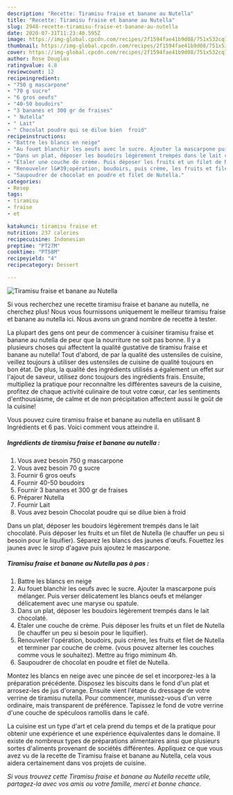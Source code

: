 ```yaml
---
description: "Recette: Tiramisu fraise et banane au Nutella"
title: "Recette: Tiramisu fraise et banane au Nutella"
slug: 2948-recette-tiramisu-fraise-et-banane-au-nutella
date: 2020-07-31T11:23:40.595Z
image: https://img-global.cpcdn.com/recipes/2f1594fae41b9d08/751x532cq70/tiramisu-fraise-et-banane-au-nutella-photo-principale-de-la-recette.jpg
thumbnail: https://img-global.cpcdn.com/recipes/2f1594fae41b9d08/751x532cq70/tiramisu-fraise-et-banane-au-nutella-photo-principale-de-la-recette.jpg
cover: https://img-global.cpcdn.com/recipes/2f1594fae41b9d08/751x532cq70/tiramisu-fraise-et-banane-au-nutella-photo-principale-de-la-recette.jpg
author: Rose Douglas
ratingvalue: 4.8
reviewcount: 12
recipeingredient:
- "750 g mascarpone"
- "70 g sucre"
- "6 gros oeufs"
- "40-50 boudoirs"
- "3 bananes et 300 gr de fraises"
- " Nutella"
- " Lait"
- " Chocolat poudre qui se dilue bien  froid"
recipeinstructions:
- "Battre les blancs en neige"
- "Au fouet blanchir les oeufs avec le sucre. Ajouter la mascarpone puis mélanger. Puis verser délicatement les blancs oeufs et mélanger délicatement avec une maryse ou spatule."
- "Dans un plat, déposer les boudoirs légèrement trempés dans le lait chocolaté."
- "Etaler une couche de crème. Puis déposer les fruits et un filet de Nutella (le chauffer un peu si besoin pour le liquifier)."
- "Renouveler l&#39;opération, boudoirs, puis crème, les fruits et filet de Nutella et terminer par couche de crème. (vous pouvez alterner les couches comme vous le souhaitez). Mettre au frigo miminum 4h."
- "Saupoudrer de chocolat en poudre et filet de Nutella."
categories:
- Resep
tags:
- tiramisu
- fraise
- et

katakunci: tiramisu fraise et 
nutrition: 237 calories
recipecuisine: Indonesian
preptime: "PT27M"
cooktime: "PT58M"
recipeyield: "4"
recipecategory: Dessert

---
```



![Tiramisu fraise et banane au Nutella](https://img-global.cpcdn.com/recipes/2f1594fae41b9d08/751x532cq70/tiramisu-fraise-et-banane-au-nutella-photo-principale-de-la-recette.jpg)

Si vous recherchez une recette tiramisu fraise et banane au nutella, ne cherchez plus! Nous vous fournissons uniquement le meilleur tiramisu fraise et banane au nutella ici. Nous avons un grand nombre de recette à tester.

La plupart des gens ont peur de commencer à cuisiner tiramisu fraise et banane au nutella de peur que la nourriture ne soit pas bonne. Il y a plusieurs choses qui affectent la qualité gustative de tiramisu fraise et banane au nutella! Tout d'abord, de par la qualité des ustensiles de cuisine, veillez toujours à utiliser des ustensiles de cuisine de qualité toujours en bon état. De plus, la qualité des ingrédients utilisés a également un effet sur l'ajout de saveur, utilisez donc toujours des ingrédients frais. Ensuite, multipliez la pratique pour reconnaître les différentes saveurs de la cuisine, profitez de chaque activité culinaire de tout votre cœur, car les sentiments d'enthousiasme, de calme et de non précipitation affectent aussi le goût de la cuisine!

<!--inarticleads1-->

Vous pouvez cuire tiramisu fraise et banane au nutella en utilisant 8 Ingrédients et 6 pas. Voici comment vous atteindre il.

##### Ingrédients de tiramisu fraise et banane au nutella :

1. Vous avez besoin 750 g mascarpone
1. Vous avez besoin 70 g sucre
1. Fournir 6 gros oeufs
1. Fournir 40-50 boudoirs
1. Fournir 3 bananes et 300 gr de fraises
1. Préparer  Nutella
1. Fournir  Lait
1. Vous avez besoin  Chocolat poudre qui se dilue bien à froid


Dans un plat, déposer les boudoirs légèrement trempés dans le lait chocolaté. Puis déposer les fruits et un filet de Nutella (le chauffer un peu si besoin pour le liquifier). Séparez les blancs des jaunes d&#39;œufs. Fouettez les jaunes avec le sirop d&#39;agave puis ajoutez le mascarpone. 

<!--inarticleads2-->

##### Tiramisu fraise et banane au Nutella pas à pas :

1. Battre les blancs en neige
1. Au fouet blanchir les oeufs avec le sucre. Ajouter la mascarpone puis mélanger. Puis verser délicatement les blancs oeufs et mélanger délicatement avec une maryse ou spatule.
1. Dans un plat, déposer les boudoirs légèrement trempés dans le lait chocolaté.
1. Etaler une couche de crème. Puis déposer les fruits et un filet de Nutella (le chauffer un peu si besoin pour le liquifier).
1. Renouveler l&#39;opération, boudoirs, puis crème, les fruits et filet de Nutella et terminer par couche de crème. (vous pouvez alterner les couches comme vous le souhaitez). Mettre au frigo miminum 4h.
1. Saupoudrer de chocolat en poudre et filet de Nutella.


Montez les blancs en neige avec une pincée de sel et incorporez-les à la préparation précédente. Disposez les biscuits dans le fond d&#39;un plat et arrosez-les de jus d&#39;orange. Ensuite vient l&#39;étape du dressage de votre verrine de tiramisu nutella. Pour commencer, munissez-vous d&#39;un verre ordinaire, mais transparent de préférence. Tapissez le fond de votre verrine d&#39;une couche de spéculoos ramollis dans le café. 

<!--inarticleads1-->

<p>
La cuisine est un type d'art et cela prend du temps et de la pratique pour obtenir une expérience et une expérience équivalentes dans le domaine. Il existe de nombreux types de préparations alimentaires ainsi que plusieurs sortes d'aliments provenant de sociétés différentes. Appliquez ce que vous avez vu de la recette de Tiramisu fraise et banane au Nutella, cela vous aidera certainement dans vos projets de cuisine.
</p>

<p>
<i>Si vous trouvez cette Tiramisu fraise et banane au Nutella recette utile, partagez-la avec vos amis ou votre famille, merci et bonne chance.</i>
</p>
